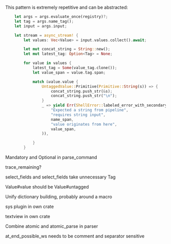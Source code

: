 This pattern is extremely repetitive and can be abstracted:

```rs
    let args = args.evaluate_once(registry)?;
    let tag = args.name_tag();
    let input = args.input;

    let stream = async_stream! {
        let values: Vec<Value> = input.values.collect().await;

        let mut concat_string = String::new();
        let mut latest_tag: Option<Tag> = None;

        for value in values {
            latest_tag = Some(value_tag.clone());
            let value_span = value.tag.span;

            match &value.value {
                UntaggedValue::Primitive(Primitive::String(s)) => {
                    concat_string.push_str(&s);
                    concat_string.push_str("\n");
                }
                _ => yield Err(ShellError::labeled_error_with_secondary(
                    "Expected a string from pipeline",
                    "requires string input",
                    name_span,
                    "value originates from here",
                    value_span,
                )),

            }
        }

```

Mandatory and Optional in parse_command

trace_remaining?

select_fields and select_fields take unnecessary Tag

Value#value should be Value#untagged

Unify dictionary building, probably around a macro

sys plugin in own crate

textview in own crate

Combine atomic and atomic_parse in parser

at_end_possible_ws needs to be comment and separator sensitive
